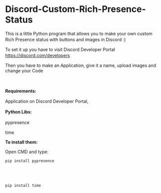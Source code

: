 # Discord-Custom-Rich-Presence-Status
This is a little Python program that allows you to make your own custom Rich Presence status with buttons and images in Discord :)
ㅤ






To set it up you have to visit Discord Developer Portal
https://discord.com/developers
ㅤ






Then you have to make an Application, give it a name, upload images and change your Code



















ㅤ




















**Requirements:**


























Application on Discord Developer Portal,
ㅤ























**Python Libs:**
ㅤ
ㅤ


























  pypresence
  ㅤ
  ㅤ



















  
  time



















































































































**To install them:**




















Open CMD and type:


    pip install pypresence
      ㅤ
  ㅤ



















  
    pip install time
  ㅤ
